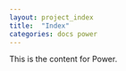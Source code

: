 ```yaml
---
layout: project_index
title:  "Index"
categories: docs power
---
```


This is the content for Power.
